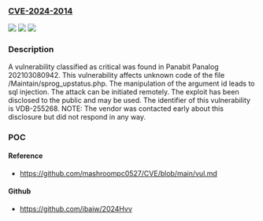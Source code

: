 ### [CVE-2024-2014](https://cve.mitre.org/cgi-bin/cvename.cgi?name=CVE-2024-2014)
![](https://img.shields.io/static/v1?label=Product&message=Panalog&color=blue)
![](https://img.shields.io/static/v1?label=Version&message=%3D%20202103080942%20&color=brighgreen)
![](https://img.shields.io/static/v1?label=Vulnerability&message=CWE-89%20SQL%20Injection&color=brighgreen)

### Description

A vulnerability classified as critical was found in Panabit Panalog 202103080942. This vulnerability affects unknown code of the file /Maintain/sprog_upstatus.php. The manipulation of the argument id leads to sql injection. The attack can be initiated remotely. The exploit has been disclosed to the public and may be used. The identifier of this vulnerability is VDB-255268. NOTE: The vendor was contacted early about this disclosure but did not respond in any way.

### POC

#### Reference
- https://github.com/mashroompc0527/CVE/blob/main/vul.md

#### Github
- https://github.com/ibaiw/2024Hvv

